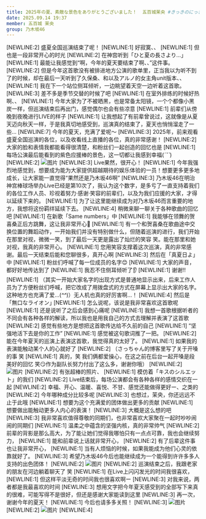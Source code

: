 ```yaml
---
title: 2025年の夏、素敵な景色をありがとうございました！  五百城茉央 #きっきのにっき
date: 2025.09.14 19:37
member: 五百城 茉央
group: 乃木坂46
---
```


[NEWLINE:2]
盛夏全国巡演结束了呢！
[NEWLINE:1]
好寂寞、、
[NEWLINE:1]
但也是一段非常开心的时光
[NEWLINE:2]
在神宫听到「ひと夏の長さより…｣
[NEWLINE:1]
最能让我感觉到“啊，今年的夏天要结束了啊、、”这件事。
[NEWLINE:2]
但是今年这首歌没有被排进地方公演的歌单里，正当我以为听不到了的时候，却在最后一天听到了久保桑、和以及アルノ的女主角unit版本、、
[NEWLINE:1]
我在下一个站位侧耳倾听，一边眺望着天空一边听着这首歌。
[NEWLINE:3]
差不多是季节交替的时候了吧
[NEWLINE:1]
在室外排练的时候好热啊、、
[NEWLINE:1]
今年大家为了不被晒黑，也是常备太阳镜，一个个都像小黑炭一样，但巡演结束后再出门，感觉偶尔也会有些凉意
[NEWLINE:1]
前辈们从傍晚到夜晚进行LIVE的样子
[NEWLINE:1]
让我想起了有前辈曾说过，这就像是从夏天迈向秋天一样，于是我真切地感受到，巡演真的结束了，夏天也悄悄溜走了一些…
[NEWLINE:7]
今年的夏天，充满了爱呢〜
[NEWLINE:3]
2025年，前来观看盛夏全国巡演的各位，以及收看线上直播的各位，真的非常感谢！
[NEWLINE:2]
大家的脸和表情我都能看得很清楚，和粉丝们一起创造的回忆也是
[NEWLINE:1]
每场公演最后能看到的紫色应援棒的景色，这一切都让我感到幸福(*ˊ˘ˋ*)
[NEWLINE:2]
![图片](https://www.nogizaka46.com/files/46/diary/n46/MEMBER/moblog/202509/mobfKw2Tk.jpg)
[NEWLINE:3]
Live果然，很开心！
[NEWLINE:1]
今年我强烈地感觉到，想要成为能为大家提供超越期待的娱乐体验的一员！想要更多更多地成长，让大家能一直觉得“果然还是乃木坂46啊”
[NEWLINE:3]
乃木坂46在明治神宫棒球场举办Live已经是第10次了，我认为这个数字，是多亏了一直支持着我们的各位工作人员、珍视着努力·感谢·笑容的前辈们，以及为我们应援的大家，才得以延续下来的。
[NEWLINE:1]
为了让这里能继续成为对乃木坂46而言重要的地方，我想将这份羁绊延续下去。
[NEWLINE:4]
稍微来聊一聊关于各种歌曲的回忆吧
[NEWLINE:1]
在新歌「Same numbers」中
[NEWLINE:1]
我能够在领舞的贺喜桑正后方跳舞，这让我非常开心💃
[NEWLINE:1]
有一个和贺喜桑在歌曲途中交换位置的舞蹈动作，一开始我们并没有特别做什么，但随着巡演的进行，我们开始在那里对视，微微一笑，到了最后一天更是露出了灿烂的笑容 笑。能在那里和她对视，我真的非常开心。
[NEWLINE:1]
您用笑容支撑着这次巡演，真的非常感谢。最后一天结束后能和您聊很多，真开心啊
[NEWLINE:3]
然后在「真夏日よ」中
[NEWLINE:1]
粉丝们呼喊了每一位成员的名字😊
[NEWLINE:1]
大家的声音，都好好地传达到了
[NEWLINE:1]
我忍不住侧耳倾听了👂
[NEWLINE:1]
谢谢!!
[NEWLINE:1]
（其实一开始大家名字的出现方式是普通地显示出来，后来工作人员为了方便粉丝们呼喊，把它改成了用拨盘式的方式在屏幕上显示出大家的名字。这种地方也充满了爱…(*^^*)）无人机也真的好厉害啊…！
[NEWLINE:4]
然后是「無口なライオン｣
[NEWLINE:1]
怎么说呢，该说是我非常喜欢这首歌呢
[NEWLINE:1]
还是说听了之后会感到心痛呢
[NEWLINE:1]
我想一首歌根据听者的不同会有各种各样的解读，所以我也是用我自己的方式去理解并表演了这首歌
[NEWLINE:2]
感觉有些地方是想把这首歌传达给不久前的自己
[NEWLINE:1]
“坚强地活下去是你的工作”
[NEWLINE:1]
感觉被这句歌词推了一把。
[NEWLINE:2]
能在今年夏天的巡演上表演这首歌，我觉得真的太好了。
[NEWLINE:1]
如果我的表演能触动某个人的心就好了
[NEWLINE:2]
（さっちゃん的博客里写了关于开嗓的事 笑
[NEWLINE:1]
真的，笑 我们俩都爱操心，在这之前在后台一起开嗓是段美好的回忆 笑😏作为副队长努力付出了这么多，谢谢你哦）
[NEWLINE:2]
![图片](https://www.nogizaka46.com/files/46/diary/n46/MEMBER/moblog/202509/mobEYpnPg.jpg)
[NEWLINE:2]
有张超棒的照片、
[NEWLINE:1]
模仿着「キスのシルエット」的我们
[NEWLINE:2]
Live结束后，每场公演都会有各种各样的感情交织在一起
[NEWLINE:2]
幸福、开心、温暖、喜悦、不甘、感觉还能做得更好ー、之类的
[NEWLINE:2]
今年哪种成分比较多呢
[NEWLINE:3]
也想过，茉央，你还远远不止于此哦
[NEWLINE:1]
想要为这个充满爱的团体做出更多的贡献
[NEWLINE:1]
想要做出能触动更多人内心的表演！
[NEWLINE:3]
大概是这么想的吧
[NEWLINE:3]
我非常喜欢值得尊敬的同期们，也非常喜欢大家聚在一起时吵吵闹闹的同期们
[NEWLINE:1]
温柔之中蕴含的坚强内核，真的非常帅气
[NEWLINE:2]
前辈的背影是那么高大，为了能让她们觉得我哪怕只有一点点可靠，我也会继续努力，
[NEWLINE:1]
能和前辈说上话就非常开心，
[NEWLINE:2]
有了后辈这件事也让我非常开心，
[NEWLINE:1]
当有人烦恼的时候，如果我能成为他们心灵的依靠就好了。
[NEWLINE:3]
希望乃木坂46今后也能继续成为一个能得到许许多多人支持的出色团体！
[NEWLINE:2]
![图片](https://www.nogizaka46.com/files/46/diary/n46/MEMBER/moblog/202509/mobpX3Bte.jpg)
[NEWLINE:2]
巡演结束之后，我跟老家的朋友在河边躺着聊天了 笑
[NEWLINE:1]
在Live上闪闪发光的时间我很喜欢，
[NEWLINE:1]
但这样平淡无奇的时间我也很喜欢啊ー
[NEWLINE:3]
对我来说，两者都是我最喜欢的时间
[NEWLINE:3]
想用文字把今年夏天感受到的全部写下来真的很难，可能写得不是很好，但还是感谢大家能读到这里
[NEWLINE:3]
再一次，谢谢今年的夏天！
[NEWLINE:1]
今后也请多多关照！
[NEWLINE:3]
![图片](https://www.nogizaka46.com/files/46/diary/n46/MEMBER/moblog/202509/mobAj0KJa.jpg)
[NEWLINE:2]
![图片](https://www.nogizaka46.com/files/46/diary/n46/MEMBER/moblog/202509/mobBHjbzj.jpg)
[NEWLINE:4]